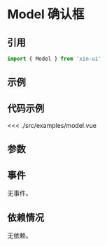 # Model 确认框

## 引用
```js
import { Model } from 'xin-ui'
```

## 示例
<example-model/>

## 代码示例
<<< ./src/examples/model.vue

## 参数

## 事件

无事件。

## 依赖情况

无依赖。






